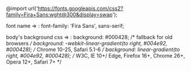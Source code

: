 @import url('https://fonts.googleapis.com/css2?family=Fira+Sans:wght@300&display=swap');


font name => :
font-family: 'Fira Sans', sans-serif;
  

body's background css => :
background: #000428;  /* fallback for old browsers */
background: -webkit-linear-gradient(to right, #004e92, #000428);  /* Chrome 10-25, Safari 5.1-6 */
background: linear-gradient(to right, #004e92, #000428); /* W3C, IE 10+/ Edge, Firefox 16+, Chrome 26+, Opera 12+, Safari 7+ */

